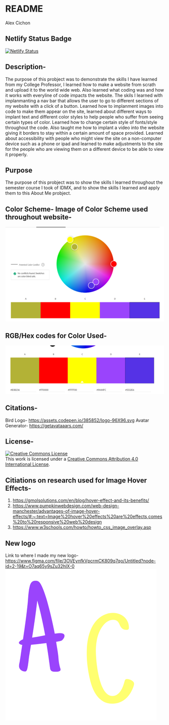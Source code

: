 # README

Alex Cichon

## Netlify Status Badge
[![Netlify Status](https://api.netlify.com/api/v1/badges/fbb7368e-be5d-451e-bfa2-67417211a468/deploy-status)](https://app.netlify.com/sites/about-me-alexcichon/deploys)

## Description-
The purpose of this probject was to demonstrate the skills I have learned from my College Professor, I learned how to make a website from scrath and upload it to the world wide web. Also learned what coding was and how it works with everyline of code impacts the website. The skils I learned with implanmanting a nav bar that allows the user to go to different sections of my website with a click of a button. Learned how to implanment images into code to make them appear on the site, learned about different ways to implant text and different color styles to help people who suffer from seeing certain types of color. Learned how to change certain style of fonts/style throughout the code. Also taught me how to implant a video into the website giving it borders to stay within a certain amount of space provided. Learned about accessibility with people who might view the site on a non-computer device such as a phone or ipad and learned to make adjustments to the site for the people who are viewing them on a different device to be able to view it properly.
## Purpose
The purpose of this probject was to show the skills I learned throughout the semester course I took of IDMX, and to show the skills I learned and apply them to this About Me probject.

## Color Scheme- Image of Color Scheme used throughout website-
![Color Scheme](/img/color%20scheme.png) 
## RGB/Hex codes for Color Used-
![Color Scheme](/img/color%20scheme%202.png)

## Citations-
Bird Logo- https://assets.codepen.io/385852/logo-96X96.svg
Avatar Generator- https://getavataaars.com/

## License-
<a rel="license" href="http://creativecommons.org/licenses/by/4.0/"><img alt="Creative Commons License" style="border-width:0" src="https://i.creativecommons.org/l/by/4.0/80x15.png" /></a><br />This work is licensed under a <a rel="license" href="http://creativecommons.org/licenses/by/4.0/">Creative Commons Attribution 4.0 International License</a>.

## Citiations on research used for Image Hover Effects- 
1. https://gmolsolutions.com/en/blog/hover-effect-and-its-benefits/
2. https://www.pumpkinwebdesign.com/web-design-manchester/advantages-of-image-hover-effects/#:~:text=Image%20hover%20effects%20are%20effects,comes%20to%20responsive%20web%20design
3. https://www.w3schools.com/howto/howto_css_image_overlay.asp

## New logo
Link to where I made my new logo- https://www.figma.com/file/3OVEynfkVpcrmCK809q7qo/Untitled?node-id=2-19&t=O7aq65y9sZu32hIX-0
    <link rel="icon" type="image/png" sizes="96x96" href="/favicon-96x96.png">
    <img src="img/Just another hand-ac.png">


